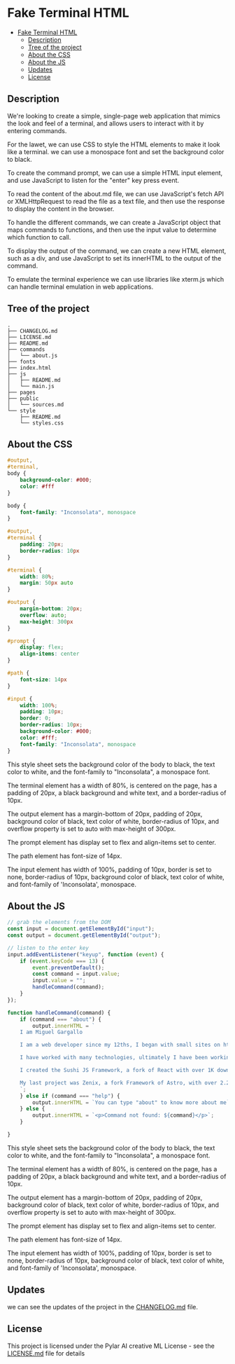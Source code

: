 # Fake Terminal HTML

- [Fake Terminal HTML](#fake-terminal-html)
  - [Description](#description)
  - [Tree of the project](#tree-of-the-project)
  - [About the CSS](#about-the-css)
  - [About the JS](#about-the-js)
  - [Updates](#updates)
  - [License](#license)


## Description

We're looking to create a simple, single-page web application that mimics the look and feel of a terminal, and allows users to interact with it by entering commands.

For the lawet, we can use CSS to style the HTML elements to make it look like a terminal. we can use a monospace font and set the background color to black.

To create the command prompt, we can use a simple HTML input element, and use JavaScript to listen for the "enter" key press event.

To read the content of the about.md file, we can use JavaScript's fetch API or XMLHttpRequest to read the file as a text file, and then use the response to display the content in the browser.

To handle the different commands, we can create a JavaScript object that maps commands to functions, and then use the input value to determine which function to call.

To display the output of the command, we can create a new HTML element, such as a div, and use JavaScript to set its innerHTML to the output of the command.

To emulate the terminal experience we can use libraries like xterm.js which can handle terminal emulation in web applications.


## Tree of the project

```
.
├── CHANGELOG.md
├── LICENSE.md
├── README.md
├── commands
│   └── about.js
├── fonts
├── index.html
├── js
│   ├── README.md
│   └── main.js
├── pages
├── public
│   └── sources.md
└── style
    ├── README.md
    └── styles.css
```


## About the CSS

```css
#output,
#terminal,
body {
    background-color: #000;
    color: #fff
}

body {
    font-family: "Inconsolata", monospace
}

#output,
#terminal {
    padding: 20px;
    border-radius: 10px
}

#terminal {
    width: 80%;
    margin: 50px auto
}

#output {
    margin-bottom: 20px;
    overflow: auto;
    max-height: 300px
}

#prompt {
    display: flex;
    align-items: center
}

#path {
    font-size: 14px
}

#input {
    width: 100%;
    padding: 10px;
    border: 0;
    border-radius: 10px;
    background-color: #000;
    color: #fff;
    font-family: "Inconsolata", monospace
}
```


This style sheet sets the background color of the body to black, the text color to white, and the font-family to "Inconsolata", a monospace font.

The terminal element has a width of 80%, is centered on the page, has a padding of 20px, a black background and white text, and a border-radius of 10px.

The output element has a margin-bottom of 20px, padding of 20px, background color of black, text color of white, border-radius of 10px, and overflow property is set to auto with max-height of 300px.

The prompt element has display set to flex and align-items set to center.

The path element has font-size of 14px.

The input element has width of 100%, padding of 10px, border is set to none, border-radius of 10px, background color of black, text color of white, and font-family of 'Inconsolata', monospace.


## About the JS

```js
// grab the elements from the DOM
const input = document.getElementById("input");
const output = document.getElementById("output");

// listen to the enter key
input.addEventListener("keyup", function (event) {
    if (event.keyCode === 13) {
        event.preventDefault();
        const command = input.value;
        input.value = "";
        handleCommand(command);
    }
});

function handleCommand(command) {
    if (command === "about") {
        output.innerHTML = `
    I am Miguel Gargallo

    I am a web developer since my 12ths, I began with small sites on html, css and javascript, then I started to learn PHP and MySQL, and I have been working with them since then.

    I have worked with many technologies, ultimately I have been working with React, Node, Svelte, PocketBase, Next.js, and many other technologies.

    I created the Sushi JS Framework, a fork of React with over 1K downloads per month, and I have been working with it for over 2 weeks.

    My last project was Zenix, a fork Framework of Astro, with over 2.2K downloads on the first week.
    `;
    } else if (command === "help") {
        output.innerHTML = `You can type "about" to know more about me`;
    } else {
        output.innerHTML = `<p>Command not found: ${command}</p>`;
    }

}
```

This style sheet sets the background color of the body to black, the text color to white, and the font-family to "Inconsolata", a monospace font.

The terminal element has a width of 80%, is centered on the page, has a padding of 20px, a black background and white text, and a border-radius of 10px.

The output element has a margin-bottom of 20px, padding of 20px, background color of black, text color of white, border-radius of 10px, and overflow property is set to auto with max-height of 300px.

The prompt element has display set to flex and align-items set to center.

The path element has font-size of 14px.

The input element has width of 100%, padding of 10px, border is set to none, border-radius of 10px, background color of black, text color of white, and font-family of 'Inconsolata', monospace.


## Updates

we can see the updates of the project in the [CHANGELOG.md](CHANGELOG.md) file.


## License

This project is licensed under the Pylar AI creative ML License - see the [LICENSE.md](LICENSE.md) file for details